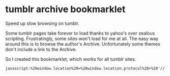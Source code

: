 # tumblr archive bookmarklet
Speed up slow browsing on tumblr.

Some tumblr pages take forever to load thanks to yahoo's over zealous scripting. Frustratingly, some sites won't load for me at all. The easy way around this is to browse the author's Archive. Unfortunately some themes don't include a link to the Archive.

So I created this bookmarklet, which works for all tumblr sites. 

```
javascript:%20window.location%20=%20window.location.protocol%20+%20'//'%20+%20window.location.hostname%20+%20'/archive';
